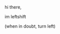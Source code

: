 hi there,

im leftshift

(when in doubt, turn left)
<!---
theLeftShift/theLeftShift is a ✨ special ✨ repository because its `README.md` (this file) appears on your GitHub profile.
You can click the Preview link to take a look at your changes.
--->
